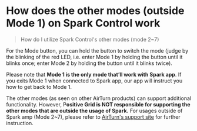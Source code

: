 # How does the other modes (outside Mode 1) on Spark Control work
> How do I utilize Spark Control's other modes (mode 2~7)

For the Mode button, you can hold the button to switch the mode (judge by the blinking of the red LED, i.e. enter Mode 1 by holding the button until it blinks once; enter Mode 2 by holding the button until it blinks twice).

Please note that **Mode 1 is the only mode that’ll work with Spark app**. If you exits Mode 1 when connected to Spark app, our app will instruct you how to get back to Mode 1.

The other modes (as seen on other AirTurn products) can support additional functionality. However, P**ositive Grid is NOT responsible for supporting the other modes that are outside the usage of Spark.** For usages outside of Spark amp (Mode 2~7), please refer to [AirTurn's support site](https://www.airturn.com/support) for further instruction.